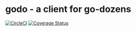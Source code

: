 # godo - a client for go-dozens

[![CircleCI](https://circleci.com/gh/delphinus/godo.svg?style=svg)](https://circleci.com/gh/delphinus/godo)
[![Coverage Status](https://coveralls.io/repos/github/delphinus/godo/badge.svg?branch=master)](https://coveralls.io/github/delphinus/godo?branch=master)
